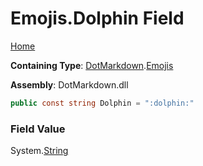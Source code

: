 # Emojis\.Dolphin Field

[Home](../../../README.md)

**Containing Type**: [DotMarkdown](../../README.md)\.[Emojis](../README.md)

**Assembly**: DotMarkdown\.dll

```csharp
public const string Dolphin = ":dolphin:"
```

### Field Value

System\.[String](https://docs.microsoft.com/en-us/dotnet/api/system.string)
